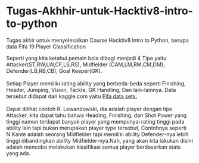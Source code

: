 # Tugas-Akhhir-untuk-Hacktiv8-intro-to-python
Tugas akhir untuk menyelesaikan Course Hacktiv8 Intro to Python, berupa data Fifa 19 Player Classification

Seperti yang kita ketahui pemain bola dibagi menjadi 4 Tipe yaitu Attacker(ST,RW,LW,CF,LS,RS), Midfielder (CAM,LM,RM,CM,DM), Defender(LB,RB,CB), Goal Keeper(GK). <br/><br/>
Setiap Player memiliki rating ability yang berbeda-beda seperti Finishing, Header, Jumping, Vision, Tackle, GK Handling, Dan lain-lainnya. Data tersebut didapat dari kaggle.com yaitu [Fifa data sets.](https://www.kaggle.com/karangadiya/fifa19)<br/><br/>
Dapat dilihat contoh R. Lewandowski, dia adalah player dengan tipe Attacker, kita dapat tahu bahwa Heading, Finishing, dan Shot Power yang tinggi namun terdapat banyak player yang mempunyai rating tinggi pada ability lain tapi bukan merupakan player type tersebut,
Contohnya seperti N.Kante adalah seorang Midfielder tapi memiliki ability Defender-nya lebih tinggi dibandingkan ability Midfielder-nya.Nah, yang akan kita lakukan disini adalah mencoba melakukan klasifikasi semua player berdasarkan stats yang ada.
